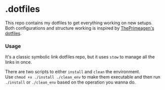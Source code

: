 # .dotfiles

This repo contains my dotfiles to get everything working on new setups.\
Both configurations and structure working is inspired by [ThePrimeagen's dotfiles](https://github.com/ThePrimeagen/.dotfiles).

### Usage
It's a classic symbolic link dotfiles repo, but it uses `stow` to manage all the links in once.

There are two scripts to either `install` and `clean` the environment.\
Use `chmod +x ./install ./clean_env` to make them executable and then run `./install` or `./clean_env` based on the operation you wanna do.

